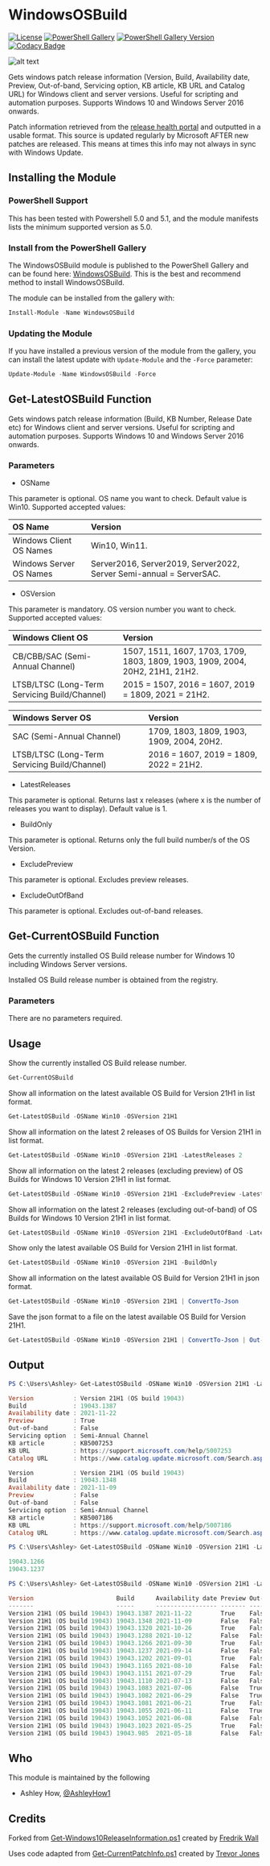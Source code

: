 # WindowsOSBuild
[![License][license-badge]][license]
[![PowerShell Gallery][psgallery-badge]][psgallery]
[![PowerShell Gallery Version][psgallery-version-badge]][psgallery]
[![Codacy Badge](https://app.codacy.com/project/badge/Grade/ec81538145f64de7ad264606ed790407)](https://www.codacy.com/gh/AshleyHow/WindowsOSBuild/dashboard?utm_source=github.com&amp;utm_medium=referral&amp;utm_content=AshleyHow/WindowsOSBuild&amp;utm_campaign=Badge_Grade)

![alt text](https://github.com/AshleyHow/WindowsOSBuild/blob/main/WindowsOSBuild.png)

Gets windows patch release information (Version, Build, Availability date, Preview, Out-of-band, Servicing option, KB article, KB URL and Catalog URL) for Windows client and server versions. Useful for scripting and automation purposes. Supports Windows 10 and Windows Server 2016 onwards.

Patch information retrieved from the [release health portal](https://docs.microsoft.com/en-gb/windows/release-health/release-information) and outputted in a usable format. This source is updated regularly by Microsoft AFTER new patches are released. This means at times this info may not always in sync with Windows Update.

## Installing the Module

### PowerShell Support

This has been tested with Powershell 5.0 and 5.1, and the module manifests lists the minimum supported version as 5.0.

### Install from the PowerShell Gallery

The WindowsOSBuild module is published to the PowerShell Gallery and can be found here: [WindowsOSBuild](https://www.powershellgallery.com/packages/WindowsOSBuild/). This is the best and recommend method to install WindowsOSBuild.

The module can be installed from the gallery with:

```powershell
Install-Module -Name WindowsOSBuild
```

### Updating the Module

If you have installed a previous version of the module from the gallery, you can install the latest update with `Update-Module` and the `-Force` parameter:

```powershell
Update-Module -Name WindowsOSBuild -Force
```

## Get-LatestOSBuild Function

Gets windows patch release information (Build, KB Number, Release Date etc) for Windows client and server versions. Useful for scripting and automation purposes. Supports Windows 10 and Windows Server 2016 onwards.

### Parameters

  - OSName
    
This parameter is optional. OS name you want to check. Default value is Win10. Supported accepted values: 
    
| OS Name                                             | Version                                                                       |
| :---------------------------------------------------| :---------------------------------------------------------------------------  |
| Windows Client OS Names                             | Win10, Win11.                                                                 |
| Windows Server OS Names                             | Server2016, Server2019, Server2022, Server Semi-annual = ServerSAC.           |

  - OSVersion

This parameter is mandatory. OS version number you want to check. Supported accepted values:

| Windows Client OS                                   | Version                                                                       |
| :-------------------------------------------------- | :---------------------------------------------------------------------------- |
| CB/CBB/SAC (Semi-Annual Channel)                    | 1507, 1511, 1607, 1703, 1709, 1803, 1809, 1903, 1909, 2004, 20H2, 21H1, 21H2. |
| LTSB/LTSC (Long-Term Servicing Build/Channel)       | 2015 = 1507, 2016 = 1607, 2019 = 1809, 2021 = 21H2.                           |

| Windows Server OS                                   | Version                                                                       |
| :-------------------------------------------------- | :---------------------------------------------------------------------------- |
| SAC (Semi-Annual Channel)                           | 1709, 1803, 1809, 1903, 1909, 2004, 20H2.                                     |
| LTSB/LTSC (Long-Term Servicing Build/Channel)       | 2016 = 1607, 2019 = 1809, 2022 = 21H2.                                        |

  - LatestReleases

This parameter is optional. Returns last x releases (where x is the number of releases you want to display). Default value is 1.

  - BuildOnly

This parameter is optional. Returns only the full build number/s of the OS Version.

  - ExcludePreview

This parameter is optional. Excludes preview releases.

  - ExcludeOutOfBand

This parameter is optional. Excludes out-of-band releases.
    
## Get-CurrentOSBuild Function

Gets the currently installed OS Build release number for Windows 10 including Windows Server versions. 

Installed OS Build release number is obtained from the registry.

### Parameters    
    
There are no parameters required.

## Usage

Show the currently installed OS Build release number.
```powershell
Get-CurrentOSBuild
```
Show all information on the latest available OS Build for Version 21H1 in list format.
```powershell
Get-LatestOSBuild -OSName Win10 -OSVersion 21H1
```
Show all information on the latest 2 releases of OS Builds for Version 21H1 in list format.
```powershell
Get-LatestOSBuild -OSName Win10 -OSVersion 21H1 -LatestReleases 2
```
Show all information on the latest 2 releases (excluding preview) of OS Builds for Windows 10 Version 21H1 in list format.
```powershell
Get-LatestOSBuild -OSName Win10 -OSVersion 21H1 -ExcludePreview -LatestReleases 2
```
Show all information on the latest 2 releases (excluding out-of-band) of OS Builds for Windows 10 Version 21H1 in list format.
```powershell
Get-LatestOSBuild -OSName Win10 -OSVersion 21H1 -ExcludeOutOfBand -LatestReleases 2
```
Show only the latest available OS Build for Version 21H1 in list format.  
```powershell
Get-LatestOSBuild -OSName Win10 -OSVersion 21H1 -BuildOnly
```
Show all information on the latest available OS Build for Version 21H1 in json format.
```powershell
Get-LatestOSBuild -OSName Win10 -OSVersion 21H1 | ConvertTo-Json
```
Save the json format to a file on the latest available OS Build for Version 21H1.
```powershell
Get-LatestOSBuild -OSName Win10 -OSVersion 21H1 | ConvertTo-Json | Out-File .\Get-LatestOSBuild.json
```

## Output

```powershell
PS C:\Users\Ashley> Get-LatestOSBuild -OSName Win10 -OSVersion 21H1 -LatestReleases 2

Version           : Version 21H1 (OS build 19043)
Build             : 19043.1387
Availability date : 2021-11-22
Preview           : True
Out-of-band       : False
Servicing option  : Semi-Annual Channel
KB article        : KB5007253
KB URL            : https://support.microsoft.com/help/5007253
Catalog URL       : https://www.catalog.update.microsoft.com/Search.aspx?q=KB5007253

Version           : Version 21H1 (OS build 19043)
Build             : 19043.1348
Availability date : 2021-11-09
Preview           : False
Out-of-band       : False
Servicing option  : Semi-Annual Channel
KB article        : KB5007186
KB URL            : https://support.microsoft.com/help/5007186
Catalog URL       : https://www.catalog.update.microsoft.com/Search.aspx?q=KB5007186
```

```powershell
PS C:\Users\Ashley> Get-LatestOSBuild -OSName Win10 -OSVersion 21H1 -LatestReleases 2 -BuildOnly

19043.1266
19043.1237
```

```powershell
PS C:\Users\Ashley> Get-LatestOSBuild -OSName Win10 -OSVersion 21H1 -LatestReleases 20

Version                       Build      Availability date Preview Out-of-band Servicing option    KB article KB URL                                     Catalog URL
-------                       -----      ----------------- ------- ----------- ----------------    ---------- ------                                     -----------
Version 21H1 (OS build 19043) 19043.1387 2021-11-22        True    False       Semi-Annual Channel KB5007253  https://support.microsoft.com/help/5007253 https://www.catalog.update.microsoft.com/Search.aspx?q=KB5007253
Version 21H1 (OS build 19043) 19043.1348 2021-11-09        False   False       Semi-Annual Channel KB5007186  https://support.microsoft.com/help/5007186 https://www.catalog.update.microsoft.com/Search.aspx?q=KB5007186
Version 21H1 (OS build 19043) 19043.1320 2021-10-26        True    False       Semi-Annual Channel KB5006738  https://support.microsoft.com/help/5006738 https://www.catalog.update.microsoft.com/Search.aspx?q=KB5006738
Version 21H1 (OS build 19043) 19043.1288 2021-10-12        False   False       Semi-Annual Channel KB5006670  https://support.microsoft.com/help/5006670 https://www.catalog.update.microsoft.com/Search.aspx?q=KB5006670
Version 21H1 (OS build 19043) 19043.1266 2021-09-30        True    False       Semi-Annual Channel KB5005611  https://support.microsoft.com/help/5005611 https://www.catalog.update.microsoft.com/Search.aspx?q=KB5005611
Version 21H1 (OS build 19043) 19043.1237 2021-09-14        False   False       Semi-Annual Channel KB5005565  https://support.microsoft.com/help/5005565 https://www.catalog.update.microsoft.com/Search.aspx?q=KB5005565
Version 21H1 (OS build 19043) 19043.1202 2021-09-01        True    False       Semi-Annual Channel KB5005101  https://support.microsoft.com/help/5005101 https://www.catalog.update.microsoft.com/Search.aspx?q=KB5005101
Version 21H1 (OS build 19043) 19043.1165 2021-08-10        False   False       Semi-Annual Channel KB5005033  https://support.microsoft.com/help/5005033 https://www.catalog.update.microsoft.com/Search.aspx?q=KB5005033
Version 21H1 (OS build 19043) 19043.1151 2021-07-29        True    False       Semi-Annual Channel KB5004296  https://support.microsoft.com/help/5004296 https://www.catalog.update.microsoft.com/Search.aspx?q=KB5004296
Version 21H1 (OS build 19043) 19043.1110 2021-07-13        False   False       Semi-Annual Channel KB5004237  https://support.microsoft.com/help/5004237 https://www.catalog.update.microsoft.com/Search.aspx?q=KB5004237
Version 21H1 (OS build 19043) 19043.1083 2021-07-06        False   True        Semi-Annual Channel KB5004945  https://support.microsoft.com/help/5004945 https://www.catalog.update.microsoft.com/Search.aspx?q=KB5004945
Version 21H1 (OS build 19043) 19043.1082 2021-06-29        False   True        Semi-Annual Channel KB5004760  https://support.microsoft.com/help/5004760 https://www.catalog.update.microsoft.com/Search.aspx?q=KB5004760
Version 21H1 (OS build 19043) 19043.1081 2021-06-21        True    False       Semi-Annual Channel KB5003690  https://support.microsoft.com/help/5003690 https://www.catalog.update.microsoft.com/Search.aspx?q=KB5003690
Version 21H1 (OS build 19043) 19043.1055 2021-06-11        False   True        Semi-Annual Channel KB5004476  https://support.microsoft.com/help/5004476 https://www.catalog.update.microsoft.com/Search.aspx?q=KB5004476
Version 21H1 (OS build 19043) 19043.1052 2021-06-08        False   False       Semi-Annual Channel KB5003637  https://support.microsoft.com/help/5003637 https://www.catalog.update.microsoft.com/Search.aspx?q=KB5003637
Version 21H1 (OS build 19043) 19043.1023 2021-05-25        True    False       Semi-Annual Channel KB5003214  https://support.microsoft.com/help/5003214 https://www.catalog.update.microsoft.com/Search.aspx?q=KB5003214
Version 21H1 (OS build 19043) 19043.985  2021-05-18        False   False       Semi-Annual Channel KB5003173  https://support.microsoft.com/help/5003173 https://www.catalog.update.microsoft.com/Search.aspx?q=KB5003173
```

## Who

This module is maintained by the following

* Ashley How, [@AshleyHow1](https://twitter.com/AshleyHow1)

## Credits

Forked from [Get-Windows10ReleaseInformation.ps1](https://github.com/FredrikWall/PowerShell/blob/master/Windows/Get-Windows10ReleaseInformation.ps1) created by [Fredrik Wall](https://github.com/FredrikWall)


Uses code adapted from [Get-CurrentPatchInfo.ps1](https://gist.githubusercontent.com/SMSAgentSoftware/79fb091a4b7806378fc0daa826dbfb47/raw/0f6b52cddf82b2aa836a813cf6bc910a52a48c9f/Get-CurrentPatchInfo.ps1) created by [Trevor Jones](https://github.com/SMSAgentSoftware)

[psgallery-badge]: https://img.shields.io/powershellgallery/v/WindowsOSBuild.svg?logo=PowerShell&style=flat-square
[psgallery]: https://www.powershellgallery.com/packages/WindowsOSBuild
[psgallery-version-badge]: https://img.shields.io/powershellgallery/dt/WindowsOSBuild.svg?logo=PowerShell&style=flat-square
[license-badge]: https://img.shields.io/github/license/AshleyHow/WindowsOSBuild.svg?style=flat-square
[license]: https://github.com/AshleyHow/WindowsOSBuild/blob/main/LICENCE
